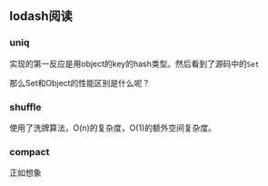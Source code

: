 ## lodash阅读

### uniq

实现的第一反应是用object的key的hash类型。然后看到了源码中的`Set`

那么Set和Object的性能区别是什么呢？

### shuffle

使用了洗牌算法，O(n)的复杂度，O(1)的额外空间复杂度。

### compact

正如想象





